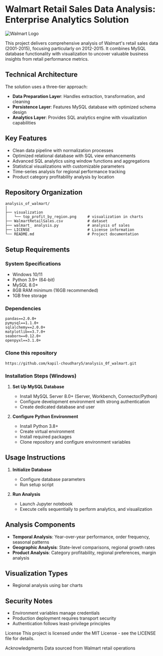# Walmart Retail Sales Data Analysis: Enterprise Analytics Solution

![Walmart Logo](https://upload.wikimedia.org/wikipedia/commons/thumb/c/ca/Walmart_logo.svg/1280px-Walmart_logo.svg.png)

This project delivers comprehensive analysis of Walmart's retail sales data (2001-2015), focusing particularly on 2012-2015. It combines MySQL database functionality with visualization
to uncover valuable business insights from retail performance metrics.

## Technical Architecture

The solution uses a three-tier approach:
- **Data Preparation Layer**: Handles extraction, transformation, and cleaning
- **Persistence Layer**: Features MySQL database with optimized schema design
- **Analytics Layer**: Provides SQL analytics engine with visualization capabilities

## Key Features

- Clean data pipeline with normalization processes
- Optimized relational database with SQL view enhancements
- Advanced SQL analytics using window functions and aggregations
- Statistical visualizations with customizable parameters
- Time-series analysis for regional performance tracking
- Product category profitability analysis by location

## Repository Organization

```
analysis_of_walmart/
│
├── visualization
│   └── top_profit_by_region.png     # visualization in charts
├── WalmartRetailSales.csv           # dataset
├── walmart_ analysis.py             # analysis of sales
├── LICENSE                          # License information
└── README.md                        # Project documentation
```

## Setup Requirements

### System Specifications
- Windows 10/11
- Python 3.9+ (64-bit)
- MySQL 8.0+
- 8GB RAM minimum (16GB recommended)
- 1GB free storage

### Dependencies
```
pandas==2.0.0+
pymysql==1.1.0+
sqlalchemy==2.0.0+
matplotlib==3.7.0+
seaborn==0.12.0+
openpyxl==3.1.0+
```
### Clone this repository
```https://github.com/kapil-choudhary5/analysis_0f_walmart.git```

### Installation Steps (Windows)

1. **Set Up MySQL Database**
   - Install MySQL Server 8.0+ (Server, Workbench, Connector/Python)
   - Configure development environment with strong authentication
   - Create dedicated database and user

2. **Configure Python Environment**
   - Install Python 3.8+
   - Create virtual environment
   - Install required packages
   - Clone repository and configure environment variables

## Usage Instructions

1. **Initialize Database**
   - Configure database parameters
   - Run setup script

2. **Run Analysis**
   - Launch Jupyter notebook
   - Execute cells sequentially to perform analytics, and visualization

## Analysis Components

- **Temporal Analysis**: Year-over-year performance, order frequency, seasonal patterns
- **Geographic Analysis**: State-level comparisons, regional growth rates
- **Product Analysis**: Category profitability, regional preferences, margin analysis

## Visualization Types
- Regional analysis using bar charts



## Security Notes

- Environment variables manage credentials
- Production deployment requires transport security
- Authentication follows least-privilege principles

License
This project is licensed under the MIT License - see the LICENSE file for details.

Acknowledgments
Data sourced from Walmart retail operations

